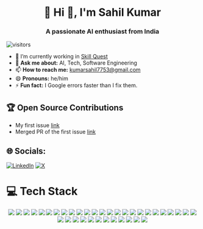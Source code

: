 <h1 align="center">💫 Hi 👋, I'm Sahil Kumar</h1>
<h3 align="center">A passionate AI enthusiast from India</h3>
<!-- # 💫 Hi 👋, I'm Sahil Kumar
**A passionate AI enthusiast from India** -->

![visitors](https://visitor-badge.laobi.icu/badge?page_id=https://github.com/Sahilkumar19/Sahilkumar19/edit/main/README.md)

- 🔭 I’m currently working in [Skill Quest](https://github.com/Sahilkumar19/Skill-Quest)
- 💬 **Ask me about:** AI, Tech, Software Engineering
- 📫 **How to reach me:** kumarsahil7753@gmail.com
- 😄 **Pronouns:** he/him
- ⚡ **Fun fact:** I Google errors faster than I fix them.

## 🏆 Open Source Contributions
- My first issue [link](https://github.com/Codecademy/docs/issues/3565)
- Merged PR of the first issue [link](https://github.com/Codecademy/docs/pull/3568)


## 🌐 Socials:
[![LinkedIn](https://img.shields.io/badge/LinkedIn-%230077B5.svg?logo=linkedin&logoColor=white)](https://www.linkedin.com/in/sahil-kumar-b332a6252/?utm_source=share&utm_campaign=share_via&utm_content=profile&utm_medium=android_app) [![X](https://img.shields.io/badge/X-black.svg?logo=X&logoColor=white)]([https://x.com/ikyoutuber](https://x.com/sahil_mayyer?t=g9VItdHvCsyanSWJoq3IKw&s=09))


# 💻 Tech Stack  

<p align="center">
  
<!-- Languages -->
<img src="https://img.shields.io/badge/Python-3670A0?style=for-the-badge&logo=python&logoColor=ffdd54"/>
<img src="https://img.shields.io/badge/C-%2300599C.svg?style=for-the-badge&logo=c&logoColor=white"/>
<img src="https://img.shields.io/badge/Java-%23ED8B00.svg?style=for-the-badge&logo=openjdk&logoColor=white"/>
<img src="https://img.shields.io/badge/JavaScript-%23323330.svg?style=for-the-badge&logo=javascript&logoColor=%23F7DF1E"/>

<!-- Frontend -->
<img src="https://img.shields.io/badge/HTML5-%23E34F26.svg?style=for-the-badge&logo=html5&logoColor=white"/>
<img src="https://img.shields.io/badge/React-%2320232a.svg?style=for-the-badge&logo=react&logoColor=%2361DAFB"/>
<img src="https://img.shields.io/badge/Context--Api-000000?style=for-the-badge&logo=react"/>

<!-- Backend -->
<img src="https://img.shields.io/badge/FastAPI-009688?style=for-the-badge&logo=fastapi&logoColor=white"/>
<img src="https://img.shields.io/badge/Flask-%23000.svg?style=for-the-badge&logo=flask&logoColor=white"/>
<img src="https://img.shields.io/badge/Appwrite-%23FD366E.svg?style=for-the-badge&logo=appwrite&logoColor=white"/>

<!-- Databases -->
<img src="https://img.shields.io/badge/MongoDB-%234ea94b.svg?style=for-the-badge&logo=mongodb&logoColor=white"/>
<img src="https://img.shields.io/badge/MySQL-4479A1.svg?style=for-the-badge&logo=mysql&logoColor=white"/>
<img src="https://img.shields.io/badge/SQLite-%2307405e.svg?style=for-the-badge&logo=sqlite&logoColor=white"/>
<img src="https://img.shields.io/badge/PostgreSQL-%23316192.svg?style=for-the-badge&logo=postgresql&logoColor=white"/>
<img src="https://img.shields.io/badge/Redis-%23DD0031.svg?style=for-the-badge&logo=redis&logoColor=white"/>

<!-- AI / ML -->
<img src="https://img.shields.io/badge/TensorFlow-%23FF6F00.svg?style=for-the-badge&logo=TensorFlow&logoColor=white"/>
<img src="https://img.shields.io/badge/PyTorch-%23EE4C2C.svg?style=for-the-badge&logo=PyTorch&logoColor=white"/>
<img src="https://img.shields.io/badge/Keras-%23D00000.svg?style=for-the-badge&logo=Keras&logoColor=white"/>
<img src="https://img.shields.io/badge/Scikit--learn-%23F7931E.svg?style=for-the-badge&logo=scikit-learn&logoColor=white"/>
<img src="https://img.shields.io/badge/OpenCV-%23white.svg?style=for-the-badge&logo=opencv&logoColor=white"/>
<img src="https://img.shields.io/badge/Streamlit-%23FE4B4B.svg?style=for-the-badge&logo=streamlit&logoColor=white"/>

<!-- Data Science -->
<img src="https://img.shields.io/badge/NumPy-%23013243.svg?style=for-the-badge&logo=numpy&logoColor=white"/>
<img src="https://img.shields.io/badge/Pandas-%23150458.svg?style=for-the-badge&logo=pandas&logoColor=white"/>
<img src="https://img.shields.io/badge/Matplotlib-%23ffffff.svg?style=for-the-badge&logo=Matplotlib&logoColor=black"/>
<img src="https://img.shields.io/badge/SciPy-%230C55A5.svg?style=for-the-badge&logo=scipy&logoColor=white"/>

<!-- LLM / GenAI -->
<img src="https://img.shields.io/badge/LangChain-1C3C3C?style=for-the-badge&logo=chainlink&logoColor=white"/>
<img src="https://img.shields.io/badge/LangGraph-4A90E2?style=for-the-badge&logo=graph&logoColor=white"/>
<img src="https://img.shields.io/badge/DSPy-FF6600?style=for-the-badge&logo=python&logoColor=white"/>
<img src="https://img.shields.io/badge/CrewAI-8A2BE2?style=for-the-badge&logo=ai&logoColor=white"/>

<!-- Cloud -->
<img src="https://img.shields.io/badge/AWS-%23FF9900.svg?style=for-the-badge&logo=amazon-aws&logoColor=white"/>
<img src="https://img.shields.io/badge/Azure-%230072C6.svg?style=for-the-badge&logo=microsoftazure&logoColor=white"/>

<!-- Tools -->
<img src="https://img.shields.io/badge/Git-%23F05033.svg?style=for-the-badge&logo=git&logoColor=white"/>
<img src="https://img.shields.io/badge/GitHub-%23121011.svg?style=for-the-badge&logo=github&logoColor=white"/>
<img src="https://img.shields.io/badge/Postman-FF6C37?style=for-the-badge&logo=postman&logoColor=white"/>
<img src="https://img.shields.io/badge/Render-%46E3B7.svg?style=for-the-badge&logo=render&logoColor=white"/>
<img src="https://img.shields.io/badge/Netlify-%23000000.svg?style=for-the-badge&logo=netlify&logoColor=#00C7B7"/>
<img src="https://img.shields.io/badge/Figma-%23F24E1E.svg?style=for-the-badge&logo=figma&logoColor=white"/>

</p>
